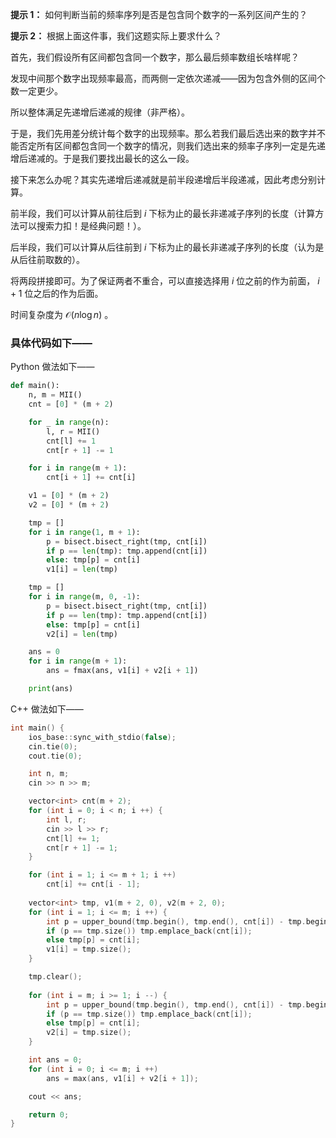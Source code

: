 **提示 1：** 如何判断当前的频率序列是否是包含同个数字的一系列区间产生的？

**提示 2：** 根据上面这件事，我们这题实际上要求什么？

首先，我们假设所有区间都包含同一个数字，那么最后频率数组长啥样呢？

发现中间那个数字出现频率最高，而两侧一定依次递减——因为包含外侧的区间个数一定更少。

所以整体满足先递增后递减的规律（非严格）。

于是，我们先用差分统计每个数字的出现频率。那么若我们最后选出来的数字并不能否定所有区间都包含同一个数字的情况，则我们选出来的频率子序列一定是先递增后递减的。于是我们要找出最长的这么一段。

接下来怎么办呢？其实先递增后递减就是前半段递增后半段递减，因此考虑分别计算。

前半段，我们可以计算从前往后到 $i$ 下标为止的最长非递减子序列的长度（计算方法可以搜索力扣！是经典问题！）。

后半段，我们可以计算从后往前到 $i$ 下标为止的最长非递减子序列的长度（认为是从后往前取数的）。

将两段拼接即可。为了保证两者不重合，可以直接选择用 $i$ 位之前的作为前面， $i+1$ 位之后的作为后面。

时间复杂度为 $\mathcal{O}(n\log n)$ 。

### 具体代码如下——

Python 做法如下——

```Python []
def main():
    n, m = MII()
    cnt = [0] * (m + 2)

    for _ in range(n):
        l, r = MII()
        cnt[l] += 1
        cnt[r + 1] -= 1

    for i in range(m + 1):
        cnt[i + 1] += cnt[i]

    v1 = [0] * (m + 2)
    v2 = [0] * (m + 2)

    tmp = []
    for i in range(1, m + 1):
        p = bisect.bisect_right(tmp, cnt[i])
        if p == len(tmp): tmp.append(cnt[i])
        else: tmp[p] = cnt[i]
        v1[i] = len(tmp)

    tmp = []
    for i in range(m, 0, -1):
        p = bisect.bisect_right(tmp, cnt[i])
        if p == len(tmp): tmp.append(cnt[i])
        else: tmp[p] = cnt[i]
        v2[i] = len(tmp)

    ans = 0
    for i in range(m + 1):
        ans = fmax(ans, v1[i] + v2[i + 1])

    print(ans)
```

C++ 做法如下——

```cpp []
int main() {
    ios_base::sync_with_stdio(false);
    cin.tie(0);
    cout.tie(0);

    int n, m;
    cin >> n >> m;

    vector<int> cnt(m + 2);
    for (int i = 0; i < n; i ++) {
        int l, r;
        cin >> l >> r;
        cnt[l] += 1;
        cnt[r + 1] -= 1;
    }

    for (int i = 1; i <= m + 1; i ++)
        cnt[i] += cnt[i - 1];
    
    vector<int> tmp, v1(m + 2, 0), v2(m + 2, 0);
    for (int i = 1; i <= m; i ++) {
        int p = upper_bound(tmp.begin(), tmp.end(), cnt[i]) - tmp.begin();
        if (p == tmp.size()) tmp.emplace_back(cnt[i]);
        else tmp[p] = cnt[i];
        v1[i] = tmp.size();
    }

    tmp.clear();
    
    for (int i = m; i >= 1; i --) {
        int p = upper_bound(tmp.begin(), tmp.end(), cnt[i]) - tmp.begin();
        if (p == tmp.size()) tmp.emplace_back(cnt[i]);
        else tmp[p] = cnt[i];
        v2[i] = tmp.size();
    }

    int ans = 0;
    for (int i = 0; i <= m; i ++)
        ans = max(ans, v1[i] + v2[i + 1]);

    cout << ans;

    return 0;
}
```